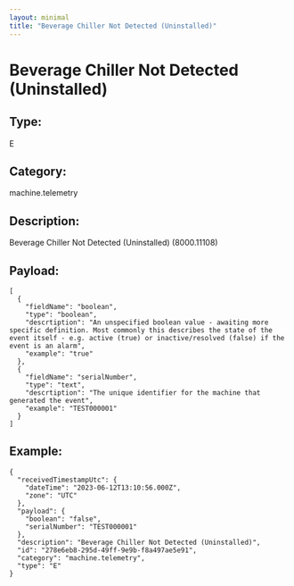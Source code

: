 ```yaml
---
layout: minimal
title: "Beverage Chiller Not Detected (Uninstalled)"
---
```


# Beverage Chiller Not Detected (Uninstalled)

## Type:

E

## Category:

machine.telemetry

## Description: 

Beverage Chiller Not Detected (Uninstalled) (8000.11108)

## Payload:

```
[
  {
    "fieldName": "boolean",
    "type": "boolean",
    "descrtiption": "An unspecified boolean value - awaiting more specific definition. Most commonly this describes the state of the event itself - e.g. active (true) or inactive/resolved (false) if the event is an alarm",
    "example": "true"
  },
  {
    "fieldName": "serialNumber",
    "type": "text",
    "descrtiption": "The unique identifier for the machine that generated the event",
    "example": "TEST000001"
  }
]
```

## Example:

```
{
  "receivedTimestampUtc": {
    "dateTime": "2023-06-12T13:10:56.000Z",
    "zone": "UTC"
  },
  "payload": {
    "boolean": "false",
    "serialNumber": "TEST000001"
  },
  "description": "Beverage Chiller Not Detected (Uninstalled)",
  "id": "278e6eb8-295d-49ff-9e9b-f8a497ae5e91",
  "category": "machine.telemetry",
  "type": "E"
}
```
